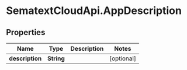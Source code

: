 # SematextCloudApi.AppDescription

## Properties
Name | Type | Description | Notes
------------ | ------------- | ------------- | -------------
**description** | **String** |  | [optional] 


